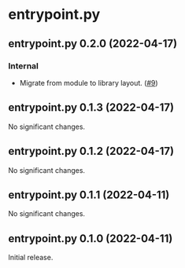 # entrypoint.py

<!-- changelog: start -->

## entrypoint.py 0.2.0 (2022-04-17)

### Internal

- Migrate from module to library layout. ([#9](https://github.com/nekitdev/entrypoint.py/issues/9))

## entrypoint.py 0.1.3 (2022-04-17)

No significant changes.

## entrypoint.py 0.1.2 (2022-04-17)

No significant changes.

## entrypoint.py 0.1.1 (2022-04-11)

No significant changes.

## entrypoint.py 0.1.0 (2022-04-11)

Initial release.
